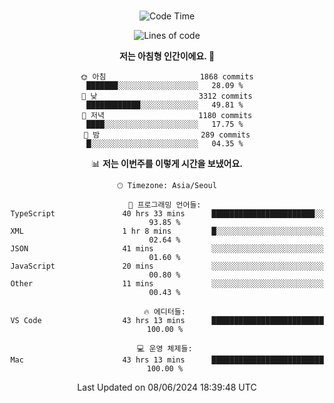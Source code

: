 <div align="center">

<br />

 <!--START_SECTION:waka-->
![Code Time](http://img.shields.io/badge/Code%20Time-2%2C604%20hrs%2042%20mins-blue)

![Lines of code](https://img.shields.io/badge/%EC%A0%80%EB%8A%94%20%EC%97%AC%ED%83%9C%EA%B9%8C%EC%A7%80%20-3.9%20million%20%EC%A4%84%EC%9D%98%20%EC%BD%94%EB%93%9C%EB%A5%BC%20%EC%9E%91%EC%84%B1%ED%96%88%EC%96%B4%EC%9A%94.-blue)

**저는 아침형 인간이에요. 🐤** 

```text
🌞 아침                     1868 commits        ███████░░░░░░░░░░░░░░░░░░   28.09 % 
🌆 낮　                     3312 commits        ████████████░░░░░░░░░░░░░   49.81 % 
🌃 저녁                     1180 commits        ████░░░░░░░░░░░░░░░░░░░░░   17.75 % 
🌙 밤　                     289 commits         █░░░░░░░░░░░░░░░░░░░░░░░░   04.35 % 
```


📊 **저는 이번주를 이렇게 시간을 보냈어요.** 

```text
🕑︎ Timezone: Asia/Seoul

💬 프로그래밍 언어들: 
TypeScript               40 hrs 33 mins      ███████████████████████░░   93.85 % 
XML                      1 hr 8 mins         █░░░░░░░░░░░░░░░░░░░░░░░░   02.64 % 
JSON                     41 mins             ░░░░░░░░░░░░░░░░░░░░░░░░░   01.60 % 
JavaScript               20 mins             ░░░░░░░░░░░░░░░░░░░░░░░░░   00.80 % 
Other                    11 mins             ░░░░░░░░░░░░░░░░░░░░░░░░░   00.43 % 

🔥 에디터들: 
VS Code                  43 hrs 13 mins      █████████████████████████   100.00 % 

💻 운영 체제들: 
Mac                      43 hrs 13 mins      █████████████████████████   100.00 % 
```


 Last Updated on 08/06/2024 18:39:48 UTC
<!--END_SECTION:waka-->

</div>
